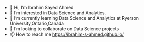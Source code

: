- 👋 Hi, I’m Ibrahim Sayed Ahmed
- 👀 I’m interested in Data Science and Analytics.
- 🌱 I’m currently learning Data Science and Analytics at Ryerson University,Ontario,Canada
- 💞️ I’m looking to collaborate on Data Science projects
- 📫 How to reach me https://ibrahim-s-ahmed.github.io/

<!---
Ibrahim-S-Ahmed/Ibrahim-S-Ahmed is a ✨ special ✨ repository because its `README.md` (this file) appears on your GitHub profile.
You can click the Preview link to take a look at your changes.
--->
